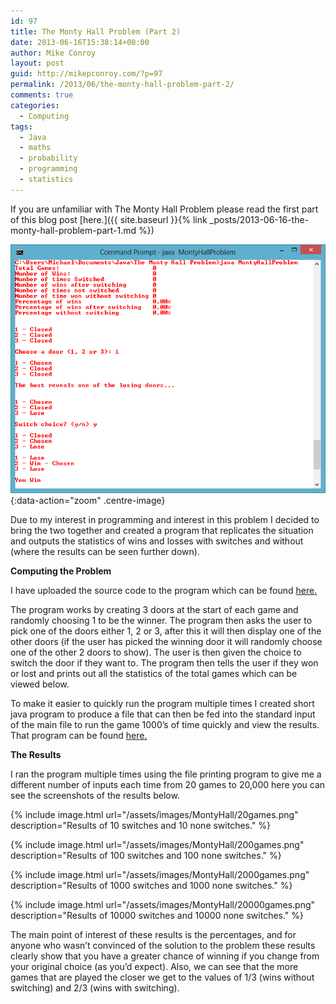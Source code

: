 ```yaml
---
id: 97
title: The Monty Hall Problem (Part 2)
date: 2013-06-16T15:38:14+00:00
author: Mike Conroy 
layout: post 
guid: http://mikepconroy.com/?p=97
permalink: /2013/06/the-monty-hall-problem-part-2/
comments: true
categories:
  - Computing
tags:
  - Java
  - maths
  - probability
  - programming
  - statistics
---
```

If you are unfamiliar with The Monty Hall Problem please read the first part of this blog post [here.]({{ site.baseurl }}{% link _posts/2013-06-16-the-monty-hall-problem-part-1.md %})

![Overview](/assets/images/MontyHall/overview.png){:data-action="zoom" .centre-image}
          
Due to my interest in programming and interest in this problem I decided to bring the two together and created a program that replicates the situation and outputs the statistics of wins and losses with switches and without (where the results can be seen further down).
          
**Computing the Problem**
          
I have uploaded the source code to the program which can be found <a href="https://github.com/mikecon94/TheMontyHallProblem/blob/master/MontyHallProblem.java" target="_blank">here.</a>
          
The program works by creating 3 doors at the start of each game and randomly choosing 1 to be the winner. The program then asks the user to pick one of the doors either 1, 2 or 3, after this it will then display one of the other doors (if the user has picked the winning door it will randomly choose one of the other 2 doors to show). The user is then given the choice to switch the door if they want to. The program then tells the user if they won or lost and prints out all the statistics of the total games which can be viewed below.
          
To make it easier to quickly run the program multiple times I created short java program to produce a file that can then be fed into the standard input of the main file to run the game 1000&#8217;s of time quickly and view the results. That program can be found <a href="https://github.com/mikecon94/TheMontyHallProblem/blob/master/PrintFile.java" target="_blank">here.</a>
          
**The Results**
          
I ran the program multiple times using the file printing program to give me a different number of inputs each time from 20 games to 20,000 here you can see the screenshots of the results below.

{% include image.html url="/assets/images/MontyHall/20games.png" description="Results of 10 switches and 10 none switches." %}

{% include image.html url="/assets/images/MontyHall/200games.png" description="Results of 100 switches and 100 none switches." %}

{% include image.html url="/assets/images/MontyHall/2000games.png" description="Results of 1000 switches and 1000 none switches." %}

{% include image.html url="/assets/images/MontyHall/20000games.png" description="Results of 10000 switches and 10000 none switches." %}
         
The main point of interest of these results is the percentages, and for anyone who wasn&#8217;t convinced of the solution to the problem these results clearly show that you have a greater chance of winning if you change from your original choice (as you&#8217;d expect). Also, we can see that the more games that are played the closer we get to the values of 1/3 (wins without switching) and 2/3 (wins with switching).
